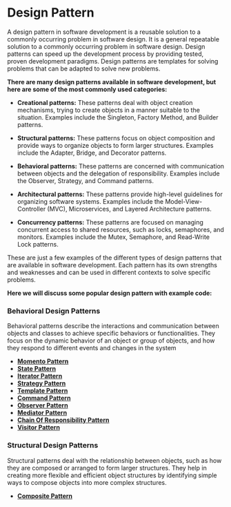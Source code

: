 # Design Pattern
A design pattern in software development is a reusable solution to a commonly occurring problem in software design.
It is a general repeatable solution to a commonly occurring problem in software design. 
Design patterns can speed up the development process by providing tested, proven development paradigms. 
Design patterns are templates for solving problems that can be adapted to solve new problems.

**There are many design patterns available in software development, but here are some of the most commonly used categories:**

- **Creational patterns:** These patterns deal with object creation mechanisms, trying to create objects in a manner suitable to the situation. Examples include the Singleton, Factory Method, and Builder patterns.

- **Structural patterns:** These patterns focus on object composition and provide ways to organize objects to form larger structures. Examples include the Adapter, Bridge, and Decorator patterns.

- **Behavioral patterns:** These patterns are concerned with communication between objects and the delegation of responsibility. Examples include the Observer, Strategy, and Command patterns.

- **Architectural patterns:** These patterns provide high-level guidelines for organizing software systems. Examples include the Model-View-Controller (MVC), Microservices, and Layered Architecture patterns.

- **Concurrency patterns:** These patterns are focused on managing concurrent access to shared resources, such as locks, semaphores, and monitors. Examples include the Mutex, Semaphore, and Read-Write Lock patterns.

These are just a few examples of the different types of design patterns that are available in software development. Each pattern has its own strengths and weaknesses and can be used in different contexts to solve specific problems.

**Here we will discuss some popular design pattern with example code:**

### Behavioral Design Patterns

Behavioral patterns describe the interactions and communication between objects and classes to achieve specific behaviors or functionalities. 
They focus on the dynamic behavior of an object or group of objects, and how they respond to different events and changes in the system

- [**Momento Pattern**](src/main/java/io/hmshamim/momento/MOMENTO.md)
- [**State Pattern**](src/main/java/io/hmshamim/state/STATE.md)
- [**Iterator Pattern**](src/main/java/io/hmshamim/iterator/ITERATOR.md)
- [**Strategy Pattern**](src/main/java/io/hmshamim/strategy/STRATEGY.md)
- [**Template Pattern**](src/main/java/io/hmshamim/template/TEMPLATE.md)
- [**Command Pattern**](src/main/java/io/hmshamim/command/COMMAND.md)
- [**Observer Pattern**](src/main/java/io/hmshamim/observer/OBSERVER.md)
- [**Mediator Pattern**](src/main/java/io/hmshamim/mediator/MEDIATOR.md)
- [**Chain Of Responsibility Pattern**](src/main/java/io/hmshamim/chainOfresponsibility/CHAIN_OF_RESPONSIBLE.md)
- [**Visitor Pattern**](src/main/java/io/hmshamim/visitor/VISITOR.md)

### Structural Design Patterns

Structural patterns deal with the relationship between objects, such as how they are composed or arranged to form larger structures.
They help in creating more flexible and efficient object structures by identifying simple ways to compose objects into more complex structures.

- [**Composite Pattern**](src/main/java/io/hmshamim/composite/COMPOSITE.md)
